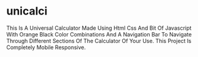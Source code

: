 # unicalci
This Is A Universal Calculator Made Using Html Css And Bit Of Javascript With Orange Black Color Combinations And A Navigation Bar To Navigate Through Different Sections Of The Calculator Of Your Use. This Project Is Completely Mobile Responsive.
